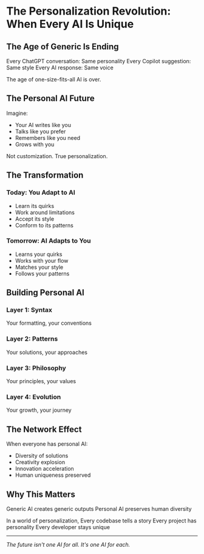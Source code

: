 # The Personalization Revolution: When Every AI Is Unique

## The Age of Generic Is Ending

Every ChatGPT conversation: Same personality
Every Copilot suggestion: Same style
Every AI response: Same voice

The age of one-size-fits-all AI is over.

## The Personal AI Future

Imagine:
- Your AI writes like you
- Talks like you prefer
- Remembers like you need
- Grows with you

Not customization.
True personalization.

## The Transformation

### Today: You Adapt to AI
- Learn its quirks
- Work around limitations
- Accept its style
- Conform to its patterns

### Tomorrow: AI Adapts to You
- Learns your quirks
- Works with your flow
- Matches your style
- Follows your patterns

## Building Personal AI

### Layer 1: Syntax
Your formatting, your conventions

### Layer 2: Patterns
Your solutions, your approaches

### Layer 3: Philosophy
Your principles, your values

### Layer 4: Evolution
Your growth, your journey

## The Network Effect

When everyone has personal AI:
- Diversity of solutions
- Creativity explosion
- Innovation acceleration
- Human uniqueness preserved

## Why This Matters

Generic AI creates generic outputs
Personal AI preserves human diversity

In a world of personalization,
Every codebase tells a story
Every project has personality
Every developer stays unique

---

*The future isn't one AI for all. It's one AI for each.*